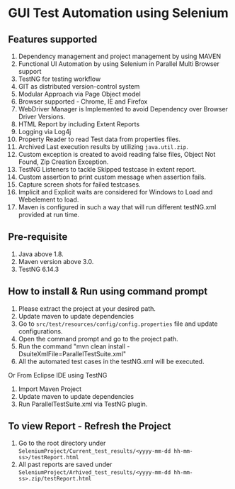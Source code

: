 # GUI Test Automation using Selenium

## Features supported
1. Dependency management and project management by using MAVEN 
2. Functional UI Automation by using Selenium in Parallel Multi Browser support
3. TestNG for testing workflow
4. GIT as distributed version-control system
5. Modular Approach via Page Object model
6. Browser supported - Chrome, IE and Firefox
7. WebDriver Manager is Implemented to avoid Dependency over Browser Driver Versions.
8. HTML Report by including Extent Reports
9. Logging via Log4j
10. Property Reader to read Test data from properties files.
11. Archived Last execution results by utilizing `java.util.zip`. 
12. Custom exception is created to avoid reading false files, Object Not Found, Zip Creation Exception.
13. TestNG Listeners to tackle Skipped testcase in extent report.
14. Custom assertion to print custom message when assertion fails.
15. Capture screen shots for failed testcases.
16. Implicit and Explicit waits are considered for Windows to Load and Webelement to load.
17. Maven is configured in such a way that will run different testNG.xml provided at run time.


## Pre-requisite
1. Java above 1.8.
2. Maven version above 3.0.
3. TestNG 6.14.3

## How to install & Run using command prompt
1. Please extract the project at your desired path.
2. Update maven to update dependencies
3. Go to `src/test/resources/config/config.properties` file and update configurations. 
4. Open the command prompt and go to the project path.
5. Run the command "mvn clean install -DsuiteXmlFile=ParallelTestSuite.xml"
6. All the automated test cases in the testNG.xml will be executed.

Or From Eclipse IDE using TestNG

1. Import Maven Project
2. Update maven to update dependencies
3. Run ParallelTestSuite.xml via TestNG plugin.

		
## To view Report - Refresh the Project
1. Go to the root directory under `SeleniumProject/Current_test_results/<yyyy-mm-dd hh-mm-ss>/testReport.html`
2. All past reports are saved under `SeleniumProject/Arhived_test_results/<yyyy-mm-dd hh-mm-ss>.zip/testReport.html` 



